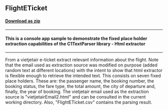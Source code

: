 ## FlightETicket
#### [Download as zip](https://downgit.github.io/#/home?url=https://github.com/GrapeCity/ComponentOne-Service-Components-Samples/tree/master/Parser/Win/HtmlExtractor/FlightETicket)
____
#### This is a console app sample to demonstrate the fixed place holder extraction capabilities of the C1TextParser library - Html extractor
____
From a vietjetair e-ticket extract relevant information about the flight. 
Note that the email used as extraction source was modified on purpose (added random text at different locations) with the intent to show that html extractor is flexible enough to retrieve the intended text.
This consists on seven fixed place holders. These are: the passenger name, the booking number, the booking status, the fare type, the total amount, the city of departure and, finally, the year of booking.
The vietjetair email used as the extraction source is "vietjetairEmail2.html" and can be consulted in the current working directory. Also, "FlightETicket.csv" contains the parsing result.
